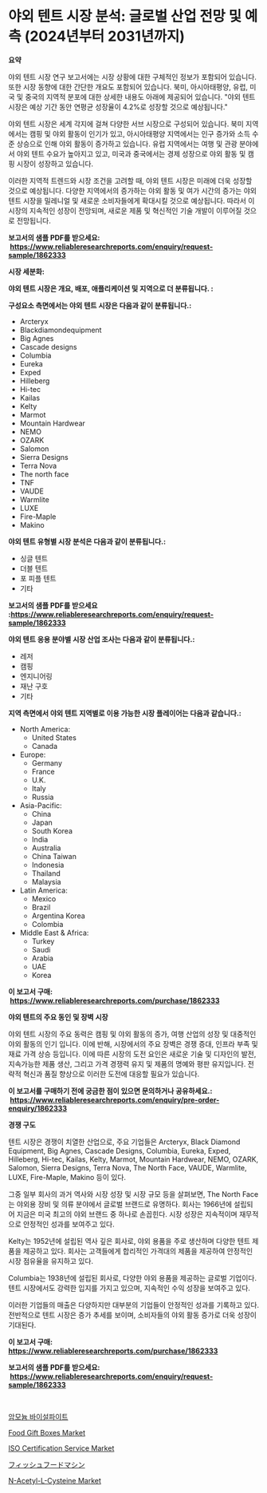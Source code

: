 <p><h1>야외 텐트 시장 분석: 글로벌 산업 전망 및 예측 (2024년부터 2031년까지)</h1></p><p><strong>요약</strong></p>
<p><p>야외 텐트 시장 연구 보고서에는 시장 상황에 대한 구체적인 정보가 포함되어 있습니다. 또한 시장 동향에 대한 간단한 개요도 포함되어 있습니다. 북미, 아시아태평양, 유럽, 미국 및 중국의 지역적 분포에 대한 상세한 내용도 아래에 제공되어 있습니다. "야외 텐트 시장은 예상 기간 동안 연평균 성장율이 4.2%로 성장할 것으로 예상됩니다." </p><p>야외 텐트 시장은 세계 각지에 걸쳐 다양한 서브 시장으로 구성되어 있습니다. 북미 지역에서는 캠핑 및 야외 활동이 인기가 있고, 아시아태평양 지역에서는 인구 증가와 소득 수준 상승으로 인해 야외 활동이 증가하고 있습니다. 유럽 지역에서는 여행 및 관광 분야에서 야외 텐트 수요가 높아지고 있고, 미국과 중국에서는 경제 성장으로 야외 활동 및 캠핑 시장이 성장하고 있습니다.</p><p>이러한 지역적 트렌드와 시장 조건을 고려할 때, 야외 텐트 시장은 미래에 더욱 성장할 것으로 예상됩니다. 다양한 지역에서의 증가하는 야외 활동 및 여가 시간의 증가는 야외 텐트 시장을 밀레니얼 및 새로운 소비자들에게 확대시킬 것으로 예상됩니다. 따라서 이 시장의 지속적인 성장이 전망되며, 새로운 제품 및 혁신적인 기술 개발이 이루어질 것으로 전망됩니다.</p></p>
<p><strong>보고서의 샘플 PDF를 받으세요: &nbsp;<a href="https://www.reliableresearchreports.com/enquiry/request-sample/1862333">https://www.reliableresearchreports.com/enquiry/request-sample/1862333</a></strong></p>
<p><strong>시장 세분화:</strong></p>
<p><strong> 야외 텐트 시장은 개요, 배포, 애플리케이션 및 지역으로 더 분류됩니다. :</strong></p>
<p><strong>구성요소 측면에서는 야외 텐트 시장은 다음과 같이 분류됩니다.:</strong></p>
<p><ul><li>Arcteryx</li><li>Blackdiamondequipment</li><li>Big Agnes</li><li>Cascade designs</li><li>Columbia</li><li>Eureka</li><li>Exped</li><li>Hilleberg</li><li>Hi-tec</li><li>Kailas</li><li>Kelty</li><li>Marmot</li><li>Mountain Hardwear</li><li>NEMO</li><li>OZARK</li><li>Salomon</li><li>Sierra Designs</li><li>Terra Nova</li><li>The north face</li><li>TNF</li><li>VAUDE</li><li>Warmlite</li><li>LUXE</li><li>Fire-Maple</li><li>Makino</li></ul></p>
<p><strong> 야외 텐트 유형별 시장 분석은 다음과 같이 분류됩니다.:</strong></p>
<p><ul><li>싱글 텐트</li><li>더블 텐트</li><li>포 피플 텐트</li><li>기타</li></ul></p>
<p><strong>보고서의 샘플 PDF를 받으세요 :<a href="https://www.reliableresearchreports.com/enquiry/request-sample/1862333">https://www.reliableresearchreports.com/enquiry/request-sample/1862333</a></strong></p>
<p><strong> 야외 텐트 응용 분야별 시장 산업 조사는 다음과 같이 분류됩니다.:</strong></p>
<p><ul><li>레저</li><li>캠핑</li><li>엔지니어링</li><li>재난 구호</li><li>기타</li></ul></p>
<p><strong>지역 측면에서 야외 텐트 지역별로 이용 가능한 시장 플레이어는 다음과 같습니다.:</strong></p>
<p><ul>
    <li>
        North America:
        <ul>
            <li>United States</li>
            <li>Canada</li>
        </ul>
    </li>
    <li>
        Europe:
        <ul>
            <li>Germany</li>
            <li>France</li>
            <li>U.K.</li>
            <li>Italy</li>
            <li>Russia</li>
        </ul>
    </li>
    <li>
        Asia-Pacific:
        <ul>
            <li>China</li>
            <li>Japan</li>
            <li>South Korea</li>
            <li>India</li>
            <li>Australia</li>
            <li>China Taiwan</li>
            <li>Indonesia</li>
            <li>Thailand</li>
            <li>Malaysia</li>
        </ul>
    </li>
    <li>
        Latin America:
        <ul>
            <li>Mexico</li>
            <li>Brazil</li>
            <li>Argentina Korea</li>
            <li>Colombia</li>
        </ul>
    </li>
    <li>
        Middle East & Africa:
        <ul>
            <li>Turkey</li>
            <li>Saudi</li>
            <li>Arabia</li>
            <li>UAE</li>
            <li>Korea</li>
        </ul>
    </li>
    </ul></p>
<p><strong>이 보고서 구매: &nbsp;<a href="https://www.reliableresearchreports.com/purchase/1862333">https://www.reliableresearchreports.com/purchase/1862333</a></strong></p>
<p><strong>야외 텐트의 주요 동인 및 장벽 시장</strong></p>
<p><p>야외 텐트 시장의 주요 동력은 캠핑 및 야외 활동의 증가, 여행 산업의 성장 및 대중적인 야외 활동의 인기 입니다. 이에 반해, 시장에서의 주요 장벽은 경쟁 증대, 인프라 부족 및 재료 가격 상승 등입니다. 이에 따른 시장의 도전 요인은 새로운 기술 및 디자인의 발전, 지속가능한 제품 생산, 그리고 가격 경쟁력 유지 및 제품의 명예와 평판 유지입니다. 전략적 혁신과 품질 향상으로 이러한 도전에 대응할 필요가 있습니다.</p></p>
<p><strong>이 보고서를 구매하기 전에 궁금한 점이 있으면 문의하거나 공유하세요.: &nbsp;<a href="https://www.reliableresearchreports.com/enquiry/pre-order-enquiry/1862333">https://www.reliableresearchreports.com/enquiry/pre-order-enquiry/1862333</a></strong></p>
<p><strong>경쟁 구도</strong></p>
<p><p>텐트 시장은 경쟁이 치열한 산업으로, 주요 기업들은 Arcteryx, Black Diamond Equipment, Big Agnes, Cascade Designs, Columbia, Eureka, Exped, Hilleberg, Hi-tec, Kailas, Kelty, Marmot, Mountain Hardwear, NEMO, OZARK, Salomon, Sierra Designs, Terra Nova, The North Face, VAUDE, Warmlite, LUXE, Fire-Maple, Makino 등이 있다.</p><p>그중 일부 회사의 과거 역사와 시장 성장 및 시장 규모 등을 살펴보면, The North Face는 야외용 장비 및 의류 분야에서 글로벌 브랜드로 유명하다. 회사는 1966년에 설립되어 지금은 미국 최고의 야외 브랜드 중 하나로 손꼽힌다. 시장 성장은 지속적이며 재무적으로 안정적인 성과를 보여주고 있다.</p><p>Kelty는 1952년에 설립된 역사 깊은 회사로, 야외 용품을 주로 생산하며 다양한 텐트 제품을 제공하고 있다. 회사는 고객들에게 합리적인 가격대의 제품을 제공하여 안정적인 시장 점유율을 유지하고 있다. </p><p>Columbia는 1938년에 설립된 회사로, 다양한 야외 용품을 제공하는 글로벌 기업이다. 텐트 시장에서도 강력한 입지를 가지고 있으며, 지속적인 수익 성장을 보여주고 있다.</p><p>이러한 기업들의 매출은 다양하지만 대부분의 기업들이 안정적인 성과를 기록하고 있다. 전반적으로 텐트 시장은 증가 추세를 보이며, 소비자들의 야외 활동 증가로 더욱 성장이 기대된다.</p></p>
<p><strong>이 보고서 구매: &nbsp; <a href="https://www.reliableresearchreports.com/purchase/1862333">https://www.reliableresearchreports.com/purchase/1862333</a></strong></p>
<p><strong>보고서의 샘플 PDF를 받으세요: &nbsp;<a href="https://www.reliableresearchreports.com/enquiry/request-sample/1862333">https://www.reliableresearchreports.com/enquiry/request-sample/1862333</a></strong><strong></strong></p>
<p>&nbsp;</p>
<p><p><a href="https://github.com/lzrvbyqzftro57/Market-Research-Report-List-1/blob/main/1650417191802.md">암모늄 바이설파이트</a></p><p><a href="https://github.com/RoccoManning/Market-Research-Report-List-4/blob/main/food-gift-boxes-market.md">Food Gift Boxes Market</a></p><p><a href="https://issuu.com/reportprime-2/docs/iso-certification-service-market-size-2030.pptx">ISO Certification Service Market</a></p><p><a href="https://medium.com/@cielostamm/%E9%AD%9A%E3%81%AE%E9%A4%8C%E8%A3%BD%E9%80%A0%E6%A9%9F%E5%99%A8%E5%B8%82%E5%A0%B4%E3%81%AE%E8%A6%8F%E6%A8%A1%E3%81%AF-%E3%82%B0%E3%83%AD%E3%83%BC%E3%83%90%E3%83%AB%E7%94%A3%E6%A5%AD%E3%81%AB%E3%81%8A%E3%81%91%E3%82%8B%E6%9C%80%E9%81%A9%E3%81%AA%E3%83%9E%E3%83%BC%E3%82%B1%E3%83%86%E3%82%A3%E3%83%B3%E3%82%B0%E3%83%81%E3%83%A3%E3%83%8D%E3%83%AB%E3%82%92%E7%A4%BA%E3%81%99-e27e30221acc">フィッシュフードマシン</a></p><p><a href="https://sudsy-motorcycle-bbc.notion.site/Decoding-the-N-Acetyl-L-Cysteine-Market-A-Deep-Dive-into-the-Latest-Market-Trends-Market-Segmentat-5429ea24830f42b38c17aa240de0c21f">N-Acetyl-L-Cysteine Market</a></p></p>